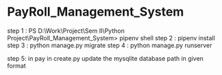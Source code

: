 # PayRoll_Management_System

step 1 : PS D:\Work\Project\Sem II\Python Project\PayRoll_Management_System> pipenv shell
step 2 : pipenv install
step 3 : python manage.py migrate 
step 4 : python manage.py runserver

step 5: in pay in create.py update the mysqlite database path
        in given format